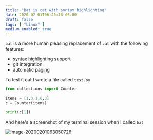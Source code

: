 ```yaml
---
title: "Bat is cat with syntax highlighting"
date: 2020-02-01T06:26:18-05:00
draft: false
tags: [ "Linux" ]
medium_enabled: true
---
```


`bat` is a more human pleasing replacement of `cat` with the following features:

- syntax highlighting support
- git integration
- automatic paging

To test it out I wrote a file called `test.py`

```python
from collections import Counter

items = [1,3,1,6,3]
c = Counter(items)

print(c[1])
```

And here's a screenshot of my terminal session when I called `bat`

![image-20200201063050726](/files/images/blog/20200201063050726.png)
